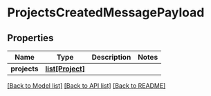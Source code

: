 # ProjectsCreatedMessagePayload

## Properties
Name | Type | Description | Notes
------------ | ------------- | ------------- | -------------
**projects** | [**list[Project]**](Project.md) |  | 

[[Back to Model list]](../README.md#documentation-for-models) [[Back to API list]](../README.md#documentation-for-api-endpoints) [[Back to README]](../README.md)


